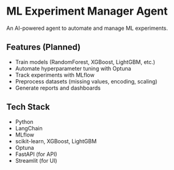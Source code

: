 # ML Experiment Manager Agent 

An AI-powered agent to automate and manage ML experiments.

## Features (Planned)
- Train models (RandomForest, XGBoost, LightGBM, etc.)
- Automate hyperparameter tuning with Optuna
- Track experiments with MLflow
- Preprocess datasets (missing values, encoding, scaling)
- Generate reports and dashboards

## Tech Stack
- Python
- LangChain
- MLflow
- scikit-learn, XGBoost, LightGBM
- Optuna
- FastAPI (for API)
- Streamlit (for UI)
